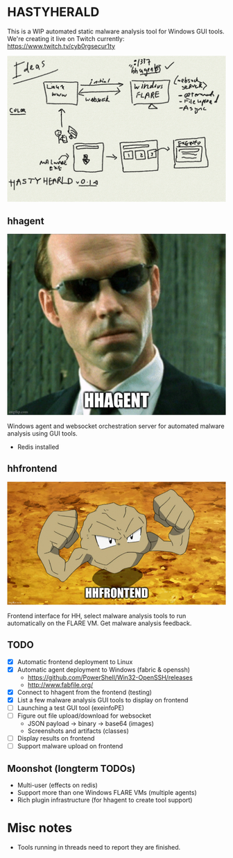 # HASTYHERALD

This is a WIP automated static malware analysis tool for Windows GUI tools. We're creating it live on Twitch currently: https://www.twitch.tv/cyb0rgsecur1ty

![diagram](media/diagram.png)

## hhagent

![hhagent](media/hhagent.png)

Windows agent and websocket orchestration server for automated malware analysis using GUI tools.

* Redis installed

## hhfrontend

![hhfrontend](media/hhfrontend.png)

Frontend interface for HH, select malware analysis tools to run automatically on the FLARE VM. Get malware analysis feedback.

## TODO

* [x] Automatic frontend deployment to Linux
* [x] Automatic agent deployment to Windows (fabric & openssh)
    * https://github.com/PowerShell/Win32-OpenSSH/releases
    * http://www.fabfile.org/
* [x] Connect to hhagent from the frontend (testing)
* [x] List a few malware analysis GUI tools to display on frontend
* [ ] Launching a test GUI tool (exeinfoPE)
* [ ] Figure out file upload/download for websocket
    * JSON payload -> binary -> base64 (images)
    * Screenshots and artifacts (classes)
* [ ] Display results on frontend
* [ ] Support malware upload on frontend

## Moonshot (longterm TODOs)

* Multi-user (effects on redis)
* Support more than one Windows FLARE VMs (multiple agents)
* Rich plugin infrastructure (for hhagent to create tool support)

# Misc notes

* Tools running in threads need to report they are finished.
